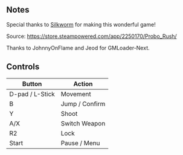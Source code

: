 ## Notes

Special thanks to [Silkworm](https://silkwormgames.com/) for making this wonderful game!

Source: https://store.steampowered.com/app/2250170/Probo_Rush/

Thanks to JohnnyOnFlame and Jeod for GMLoader-Next.

## Controls

| Button | Action |
|--|--| 
|D-pad / L-Stick|Movement|
|B|Jump / Confirm|
|Y|Shoot|
|A/X|Switch Weapon|
|R2|Lock|
|Start|Pause / Menu|


